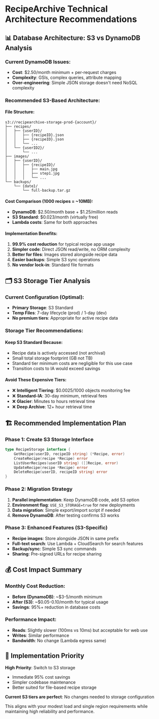 # RecipeArchive Technical Architecture Recommendations

## 📊 Database Architecture: S3 vs DynamoDB Analysis

### Current DynamoDB Issues:
- **Cost**: $2.50/month minimum + per-request charges
- **Complexity**: GSIs, complex queries, attribute mapping
- **Over-engineering**: Simple JSON storage doesn't need NoSQL complexity

### Recommended S3-Based Architecture:

#### **File Structure:**
```
s3://recipearchive-storage-prod-{account}/
├── recipes/
│   ├── {userID}/
│   │   ├── {recipeID}.json
│   │   ├── {recipeID}.json
│   │   └── ...
│   └── {userID2}/
│       └── ...
├── images/
│   ├── {userID}/
│   │   ├── {recipeID}/
│   │   │   ├── main.jpg
│   │   │   ├── step1.jpg
│   │   │   └── ...
└── backups/
    └── {date}/
        └── full-backup.tar.gz
```

#### **Cost Comparison (1000 recipes = ~10MB):**
- **DynamoDB**: $2.50/month base + $1.25/million reads
- **S3 Standard**: $0.023/month (virtually free)
- **Lambda costs**: Same for both approaches

#### **Implementation Benefits:**
1. **99.9% cost reduction** for typical recipe app usage
2. **Simpler code**: Direct JSON read/write, no ORM complexity
3. **Better for files**: Images stored alongside recipe data
4. **Easier backups**: Simple S3 sync operations
5. **No vendor lock-in**: Standard file formats

## 🗂️ S3 Storage Tier Analysis

### Current Configuration (Optimal):
- **Primary Storage**: S3 Standard
- **Temp Files**: 7-day lifecycle (prod) / 1-day (dev)
- **No premium tiers**: Appropriate for active recipe data

### Storage Tier Recommendations:

#### **Keep S3 Standard Because:**
- Recipe data is actively accessed (not archival)
- Small total storage footprint (GB not TB)
- Standard tier minimum costs are negligible for this use case
- Transition costs to IA would exceed savings

#### **Avoid These Expensive Tiers:**
- ❌ **Intelligent Tiering**: $0.0025/1000 objects monitoring fee
- ❌ **Standard-IA**: 30-day minimum, retrieval fees
- ❌ **Glacier**: Minutes to hours retrieval time
- ❌ **Deep Archive**: 12+ hour retrieval time

## 🏗️ Recommended Implementation Plan

### Phase 1: Create S3 Storage Interface
```go
type RecipeStorage interface {
    GetRecipe(userID, recipeID string) (*Recipe, error)
    CreateRecipe(recipe *Recipe) error
    ListUserRecipes(userID string) ([]Recipe, error)
    UpdateRecipe(recipe *Recipe) error
    DeleteRecipe(userID, recipeID string) error
}
```

### Phase 2: Migration Strategy
1. **Parallel implementation**: Keep DynamoDB code, add S3 option
2. **Environment flag**: `USE_S3_STORAGE=true` for new deployments
3. **Data migration**: Simple export/import script if needed
4. **Remove DynamoDB**: After testing confirms S3 works

### Phase 3: Enhanced Features (S3-Specific)
- **Recipe images**: Store alongside JSON in same prefix
- **Full-text search**: Use Lambda + CloudSearch for search features
- **Backup/sync**: Simple S3 sync commands
- **Sharing**: Pre-signed URLs for recipe sharing

## 💰 Cost Impact Summary

### Monthly Cost Reduction:
- **Before (DynamoDB)**: ~$3-5/month minimum
- **After (S3)**: ~$0.05-0.10/month for typical usage
- **Savings**: 95%+ reduction in database costs

### Performance Impact:
- **Reads**: Slightly slower (100ms vs 10ms) but acceptable for web use
- **Writes**: Similar performance
- **Bandwidth**: No change (Lambda egress same)

## 🎯 Implementation Priority

**High Priority**: Switch to S3 storage
- Immediate 95% cost savings
- Simpler codebase maintenance
- Better suited for file-based recipe storage

**Current S3 tiers are perfect**: No changes needed to storage configuration

This aligns with your modest load and single region requirements while maintaining high reliability and performance.
